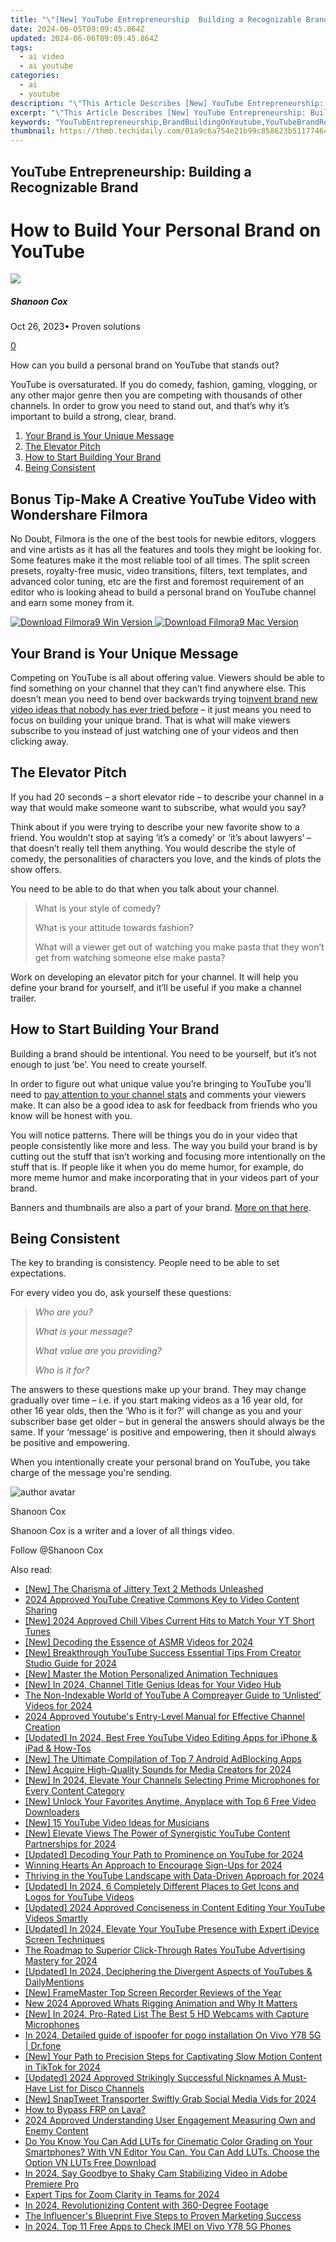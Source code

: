 ```yaml
---
title: "\"[New] YouTube Entrepreneurship  Building a Recognizable Brand\""
date: 2024-06-05T09:09:45.864Z
updated: 2024-06-06T09:09:45.864Z
tags:
  - ai video
  - ai youtube
categories:
  - ai
  - youtube
description: "\"This Article Describes [New] YouTube Entrepreneurship: Building a Recognizable Brand\""
excerpt: "\"This Article Describes [New] YouTube Entrepreneurship: Building a Recognizable Brand\""
keywords: "YouTubEntrepreneurship,BrandBuildingOnYoutube,YouTubeBrandRecognition,EntrepreneurialYouTube,BuildingYoutubeBrand,RecognizableYouTube,YouTubeBrandSuccess"
thumbnail: https://thmb.techidaily.com/01a9c6a754e21b99c858623b51177464f69009a94f81e88dbd632b404f3b4368.jpg
---
```


## YouTube Entrepreneurship: Building a Recognizable Brand

# How to Build Your Personal Brand on YouTube

![](https://images.wondershare.com/filmora/article-images/shannon-cox.jpg)

##### Shanoon Cox

 Oct 26, 2023• Proven solutions

[0](#commentsBoxSeoTemplate)

How can you build a personal brand on YouTube that stands out?

YouTube is oversaturated. If you do comedy, fashion, gaming, vlogging, or any other major genre then you are competing with thousands of other channels. In order to grow you need to stand out, and that’s why it’s important to build a strong, clear, brand.

1. [Your Brand is Your Unique Message](#unique)
2. [The Elevator Pitch](#Elevator)
3. [How to Start Building Your Brand](#building)
4. [Being Consistent](#consistent)

## Bonus Tip-Make A Creative YouTube Video with Wondershare Filmora

No Doubt, Filmora is the one of the best tools for newbie editors, vloggers and vine artists as it has all the features and tools they might be looking for. Some features make it the most reliable tool of all times. The split screen presets, royalty-free music, video transitions, filters, text templates, and advanced color tuning, etc are the first and foremost requirement of an editor who is looking ahead to build a personal brand on YouTube channel and earn some money from it.

[![Download Filmora9 Win Version](https://images.wondershare.com/filmora/guide/download-btn-win.jpg) ](https://tools.techidaily.com/wondershare/filmora/download/) [![Download Filmora9 Mac Version](https://images.wondershare.com/filmora/guide/download-btn-mac.jpg) ](https://tools.techidaily.com/wondershare/filmora/download/)

## Your Brand is Your Unique Message

Competing on YouTube is all about offering value. Viewers should be able to find something on your channel that they can’t find anywhere else. This doesn’t mean you need to bend over backwards trying to[invent brand new video ideas that nobody has ever tried before](https://www.filmora.io/community-blog/how-to-be-original-on-youtube-289.html) – it just means you need to focus on building your unique brand. That is what will make viewers subscribe to you instead of just watching one of your videos and then clicking away.

## The Elevator Pitch

If you had 20 seconds – a short elevator ride – to describe your channel in a way that would make someone want to subscribe, what would you say?

Think about if you were trying to describe your new favorite show to a friend. You wouldn’t stop at saying ‘it’s a comedy’ or ‘it’s about lawyers’ – that doesn’t really tell them anything. You would describe the style of comedy, the personalities of characters you love, and the kinds of plots the show offers.

You need to be able to do that when you talk about your channel.

> What is your style of comedy?
>
> What is your attitude towards fashion?
>
> What will a viewer get out of watching you make pasta that they won’t get from watching someone else make pasta?

Work on developing an elevator pitch for your channel. It will help you define your brand for yourself, and it’ll be useful if you make a channel trailer.

## How to Start Building Your Brand

Building a brand should be intentional. You need to be yourself, but it’s not enough to just ‘be’. You need to create yourself.

  In order to figure out what unique value you’re bringing to YouTube you’ll need to [pay attention to your channel stats](https://www.filmora.io/community-blog/understanding-youtube-analytics-%E2%80%93-take-charge-of-your-channel%21-286.html) and comments your viewers make. It can also be a good idea to ask for feedback from friends who you know will be honest with you.

You will notice patterns. There will be things you do in your video that people consistently like more and less. The way you build your brand is by cutting out the stuff that isn’t working and focusing more intentionally on the stuff that is. If people like it when you do meme humor, for example, do more meme humor and make incorporating that in your videos part of your brand.

Banners and thumbnails are also a part of your brand. [More on that here](https://www.filmora.io/community-blog/how-to-make-youtube-banners-and-thumbnails-316.html).

## Being Consistent

The key to branding is consistency. People need to be able to set expectations.

For every video you do, ask yourself these questions:

> _Who are you?_
>
> _What is your message?_
>
> _What value are you providing?_
>
> _Who is it for?_

The answers to these questions make up your brand. They may change gradually over time – i.e. if you start making videos as a 16 year old, for other 16 year olds, then the ‘Who is it for?’ will change as you and your subscriber base get older – but in general the answers should always be the same. If your ‘message’ is positive and empowering, then it should always be positive and empowering.

When you intentionally create your personal brand on YouTube, you take charge of the message you're sending.

![author avatar](https://images.wondershare.com/filmora/article-images/shannon-cox.jpg)

Shanoon Cox

Shanoon Cox is a writer and a lover of all things video.

Follow @Shanoon Cox

<span class="atpl-alsoreadstyle">Also read:</span>
<div><ul>
<li><a href="https://facebook-video-footage.techidaily.com/new-the-charisma-of-jittery-text-2-methods-unleashed/"><u>[New] The Charisma of Jittery Text  2 Methods Unleashed</u></a></li>
<li><a href="https://facebook-video-footage.techidaily.com/2024-approved-youtube-creative-commons-key-to-video-content-sharing/"><u>2024 Approved  YouTube Creative Commons  Key to Video Content Sharing</u></a></li>
<li><a href="https://facebook-video-footage.techidaily.com/new-2024-approved-chill-vibes-current-hits-to-match-your-yt-short-tunes/"><u>[New] 2024 Approved  Chill Vibes  Current Hits to Match Your YT Short Tunes</u></a></li>
<li><a href="https://facebook-video-footage.techidaily.com/new-decoding-the-essence-of-asmr-videos-for-2024/"><u>[New] Decoding the Essence of ASMR Videos for 2024</u></a></li>
<li><a href="https://facebook-video-footage.techidaily.com/new-breakthrough-youtube-success-essential-tips-from-creator-studio-guide-for-2024/"><u>[New] Breakthrough YouTube Success  Essential Tips From Creator Studio Guide for 2024</u></a></li>
<li><a href="https://facebook-video-footage.techidaily.com/new-master-the-motion-personalized-animation-techniques/"><u>[New] Master the Motion  Personalized Animation Techniques</u></a></li>
<li><a href="https://facebook-video-footage.techidaily.com/new-in-2024-channel-title-genius-ideas-for-your-video-hub/"><u>[New] In 2024, Channel Title Genius  Ideas for Your Video Hub</u></a></li>
<li><a href="https://facebook-video-footage.techidaily.com/the-non-indexable-world-of-youtube-a-compreayer-guide-to-unlisted-videos-for-2024/"><u>The Non-Indexable World of YouTube  A Compreayer Guide to ‘Unlisted’ Videos for 2024</u></a></li>
<li><a href="https://facebook-video-footage.techidaily.com/2024-approved-youtubes-entry-level-manual-for-effective-channel-creation/"><u>2024 Approved  Youtube's Entry-Level Manual for Effective Channel Creation</u></a></li>
<li><a href="https://facebook-video-footage.techidaily.com/updated-in-2024-best-free-youtube-video-editing-apps-for-iphone-and-ipad-and-how-tos/"><u>[Updated] In 2024, Best Free YouTube Video Editing Apps for iPhone & iPad & How-Tos</u></a></li>
<li><a href="https://facebook-video-footage.techidaily.com/new-the-ultimate-compilation-of-top-7-android-adblocking-apps/"><u>[New] The Ultimate Compilation of Top 7 Android AdBlocking Apps</u></a></li>
<li><a href="https://facebook-video-footage.techidaily.com/new-acquire-high-quality-sounds-for-media-creators-for-2024/"><u>[New] Acquire High-Quality Sounds for Media Creators for 2024</u></a></li>
<li><a href="https://facebook-video-footage.techidaily.com/new-in-2024-elevate-your-channels-selecting-prime-microphones-for-every-content-category/"><u>[New] In 2024, Elevate Your Channels  Selecting Prime Microphones for Every Content Category</u></a></li>
<li><a href="https://facebook-video-footage.techidaily.com/new-unlock-your-favorites-anytime-anyplace-with-top-6-free-video-downloaders/"><u>[New] Unlock Your Favorites Anytime, Anyplace with Top 6 Free Video Downloaders</u></a></li>
<li><a href="https://facebook-video-footage.techidaily.com/new-15-youtube-video-ideas-for-musicians/"><u>[New] 15 YouTube Video Ideas for Musicians</u></a></li>
<li><a href="https://facebook-video-footage.techidaily.com/new-elevate-views-the-power-of-synergistic-youtube-content-partnerships-for-2024/"><u>[New] Elevate Views  The Power of Synergistic YouTube Content Partnerships for 2024</u></a></li>
<li><a href="https://facebook-video-footage.techidaily.com/updated-decoding-your-path-to-prominence-on-youtube-for-2024/"><u>[Updated] Decoding Your Path to Prominence on YouTube for 2024</u></a></li>
<li><a href="https://facebook-video-footage.techidaily.com/winning-hearts-an-approach-to-encourage-sign-ups-for-2024/"><u>Winning Hearts  An Approach to Encourage Sign-Ups for 2024</u></a></li>
<li><a href="https://facebook-video-footage.techidaily.com/thriving-in-the-youtube-landscape-with-data-driven-approach-for-2024/"><u>Thriving in the YouTube Landscape with Data-Driven Approach for 2024</u></a></li>
<li><a href="https://facebook-video-footage.techidaily.com/updated-in-2024-6-completely-different-places-to-get-icons-and-logos-for-youtube-videos/"><u>[Updated] In 2024, 6 Completely Different Places to Get Icons and Logos for YouTube Videos</u></a></li>
<li><a href="https://facebook-video-footage.techidaily.com/updated-2024-approved-conciseness-in-content-editing-your-youtube-videos-smartly/"><u>[Updated] 2024 Approved  Conciseness in Content  Editing Your YouTube Videos Smartly</u></a></li>
<li><a href="https://facebook-video-footage.techidaily.com/updated-in-2024-elevate-your-youtube-presence-with-expert-idevice-screen-techniques/"><u>[Updated] In 2024, Elevate Your YouTube Presence with Expert iDevice Screen Techniques</u></a></li>
<li><a href="https://facebook-video-footage.techidaily.com/the-roadmap-to-superior-click-through-rates-youtube-advertising-mastery-for-2024/"><u>The Roadmap to Superior Click-Through Rates  YouTube Advertising Mastery for 2024</u></a></li>
<li><a href="https://facebook-video-footage.techidaily.com/updated-in-2024-deciphering-the-divergent-aspects-of-youtubes-and-dailymentions/"><u>[Updated] In 2024, Deciphering the Divergent Aspects of YouTubes & DailyMentions</u></a></li>
<li><a href="https://digital-screen-recording.techidaily.com/new-framemaster-top-screen-recorder-reviews-of-the-year/"><u>[New] FrameMaster  Top Screen Recorder Reviews of the Year</u></a></li>
<li><a href="https://animation-videos.techidaily.com/new-2024-approved-whats-rigging-animation-and-why-it-matters/"><u>New 2024 Approved Whats Rigging Animation and Why It Matters</u></a></li>
<li><a href="https://desktop-recording.techidaily.com/new-in-2024-pro-rated-list-the-best-5-hd-webcams-with-capture-microphones/"><u>[New] In 2024, Pro-Rated List  The Best 5 HD Webcams with Capture Microphones</u></a></li>
<li><a href="https://change-location.techidaily.com/in-2024-detailed-guide-of-ispoofer-for-pogo-installation-on-vivo-y78-5g-drfone-by-drfone-virtual-android/"><u>In 2024, Detailed guide of ispoofer for pogo installation On Vivo Y78 5G | Dr.fone</u></a></li>
<li><a href="https://tiktok-video-recordings.techidaily.com/new-your-path-to-precision-steps-for-captivating-slow-motion-content-in-tiktok-for-2024/"><u>[New] Your Path to Precision  Steps for Captivating Slow Motion Content in TikTok for 2024</u></a></li>
<li><a href="https://discord-videos.techidaily.com/updated-2024-approved-strikingly-successful-nicknames-a-must-have-list-for-disco-channels/"><u>[Updated] 2024 Approved  Strikingly Successful Nicknames  A Must-Have List for Disco Channels</u></a></li>
<li><a href="https://twitter-videos.techidaily.com/new-snaptweet-transporter-swiftly-grab-social-media-vids-for-2024/"><u>[New] SnapTweet Transporter  Swiftly Grab Social Media Vids for 2024</u></a></li>
<li><a href="https://android-frp.techidaily.com/how-to-bypass-frp-on-lava-by-drfone-android/"><u>How to Bypass FRP on Lava?</u></a></li>
<li><a href="https://youtube-help.techidaily.com/2024-approved-understanding-user-engagement-measuring-own-and-enemy-content/"><u>2024 Approved  Understanding User Engagement  Measuring Own and Enemy Content</u></a></li>
<li><a href="https://ai-video-editing.techidaily.com/do-you-know-you-can-add-luts-for-cinematic-color-grading-on-your-smartphones-with-vn-editor-you-can-you-can-add-luts-choose-the-option-vn-luts-free-download/"><u>Do You Know You Can Add LUTs for Cinematic Color Grading on Your Smartphones? With VN Editor You Can, You Can Add LUTs. Choose the Option VN LUTs Free Download</u></a></li>
<li><a href="https://ai-video-apps.techidaily.com/in-2024-say-goodbye-to-shaky-cam-stabilizing-video-in-adobe-premiere-pro/"><u>In 2024, Say Goodbye to Shaky Cam Stabilizing Video in Adobe Premiere Pro</u></a></li>
<li><a href="https://some-knowledge.techidaily.com/expert-tips-for-zoom-clarity-in-teams-for-2024/"><u>Expert Tips for Zoom Clarity in Teams for 2024</u></a></li>
<li><a href="https://extra-skills.techidaily.com/in-2024-revolutionizing-content-with-360-degree-footage/"><u>In 2024, Revolutionizing Content with 360-Degree Footage</u></a></li>
<li><a href="https://instagram-clips.techidaily.com/the-influencers-blueprint-five-steps-to-proven-marketing-success/"><u>The Influencer's Blueprint  Five Steps to Proven Marketing Success</u></a></li>
<li><a href="https://sim-unlock.techidaily.com/in-2024-top-11-free-apps-to-check-imei-on-vivo-y78-5g-phones-by-drfone-android/"><u>In 2024, Top 11 Free Apps to Check IMEI on Vivo Y78 5G Phones</u></a></li>
</ul></div>

<ins class="adsbygoogle"
      style="display:block"
      data-ad-client="ca-pub-7571918770474297"
      data-ad-slot="8358498916"
      data-ad-format="auto"
      data-full-width-responsive="true"></ins>